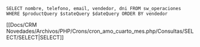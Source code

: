 `SELECT nombre, telefono, email, vendedor, dni FROM sw_operaciones WHERE $productQuery $stateQuery $dateQuery ORDER BY vendedor`

[[Docs/CRM Novedades/Archivos/PHP/Crons/cron_amo_cuarto_mes.php/Consultas/SELECT/SELECT|SELECT]]
